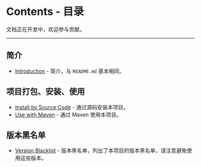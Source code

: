# Contents - 目录

文档正在开发中，欢迎参与贡献。

--- 

## 简介

- [Introduction](./Introduction.md) - 简介，与 `README.md` 基本相同。

## 项目打包、安装、使用

- [Install by Source Code](./InstallBySourceCode.md) - 通过源码安装本项目。
- [Use with Maven](./UseWithMaven.md) - 通过 Maven 使用本项目。

## 版本黑名单

- [Version Blacklist](./VersionBlacklist.md) - 版本黑名单，列出了本项目的版本黑名单，请注意避免使用这些版本。
